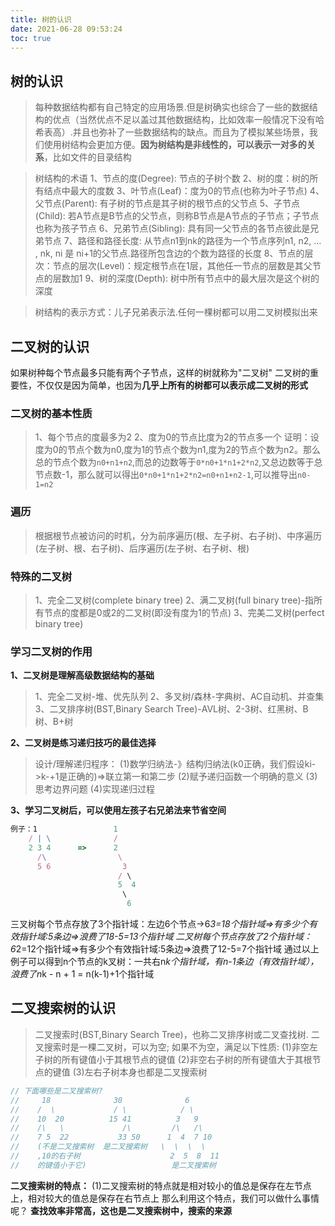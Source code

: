 ```yaml
---
title: 树的认识
date: 2021-06-28 09:53:24
toc: true
---
```


## 树的认识

>每种数据结构都有自己特定的应用场景.但是树确实也综合了一些的数据结构的优点（当然优点不足以盖过其他数据结构，比如效率一般情况下没有哈希表高）.并且也弥补了一些数据结构的缺点。而且为了模拟某些场景，我们使用树结构会更加方便。**因为树结构是非线性的，可以表示一对多的关系**，比如文件的目录结构

>树结构的术语
>1、节点的度(Degree): 节点的子树个数
>2、树的度：树的所有结点中最大的度数
>3、叶节点(Leaf)：度为0的节点(也称为叶子节点)
>4、父节点(Parent): 有子树的节点是其子树的根节点的父节点
>5、子节点(Child): 若A节点是B节点的父节点，则称B节点是A节点的子节点；子节点也称为孩子节点
>6、兄弟节点(Sibling): 具有同一父节点的各节点彼此是兄弟节点
>7、路径和路径长度: 从节点n1到nk的路径为一个节点序列n1, n2, … , nk, ni 是 ni+1的父节点.路径所包含边的个数为路径的长度
>8、节点的层次：节点的层次(Level)：规定根节点在1层，其他任一节点的层数是其父节点的层数加1
>9、树的深度(Depth): 树中所有节点中的最大层次是这个树的深度

>树结构的表示方式：儿子兄弟表示法.任何一棵树都可以用二叉树模拟出来

## 二叉树的认识
如果树种每个节点最多只能有两个子节点，这样的树就称为"二叉树"
二叉树的重要性，不仅仅是因为简单，也因为**几乎上所有的树都可以表示成二叉树的形式**

### 二叉树的基本性质
>1、每个节点的度最多为2
>2、度为0的节点比度为2的节点多一个
>证明：设度为0的节点个数为n0,度为1的节点个数为n1,度为2的节点个数为n2。那么总的节点个数为`n0+n1+n2`,而总的边数等于`0*n0+1*n1+2*n2`,又总边数等于总节点数-1，那么就可以得出`0*n0+1*n1+2*n2=n0+n1+n2-1`,可以推导出`n0-1=n2`

### 遍历
>根据根节点被访问的时机，分为前序遍历(根、左子树、右子树)、中序遍历(左子树、根、右子树)、后序遍历(左子树、右子树、根)

### 特殊的二叉树
>1、完全二叉树(complete binary tree)
>2、满二叉树(full binary tree)-指所有节点的度都是0或2的二叉树(即没有度为1的节点)
>3、完美二叉树(perfect binary tree)

### 学习二叉树的作用
**1、二叉树是理解高级数据结构的基础**
>1、完全二叉树-堆、优先队列
>2、多叉树/森林-字典树、AC自动机、并查集
>3、二叉排序树(BST,Binary Search Tree)-AVL树、2-3树、红黑树、B树、B+树

**2、二叉树是练习递归技巧的最佳选择**
>设计/理解递归程序：
>(1)数学归纳法-》结构归纳法(k0正确，我们假设ki->k-+1是正确的)=>联立第一和第二步
>(2)赋予递归函数一个明确的意义
>(3)思考边界问题
>(4)实现递归过程

**3、学习二叉树后，可以使用左孩子右兄弟法来节省空间**
```js
例子：1                 1
    / | \              /
    2 3 4      =>      2
      /\                \
      5 6                3
                        / \
                        5  4
                         \
                          6
```
三叉树每个节点存放了3个指针域：左边6个节点->6*3=18个指针域=>有多少个有效指针域:5条边=>浪费了18-5=13个指针域
二叉树每个节点存放了2个指针域：6*2=12个指针域=>有多少个有效指针域:5条边=>浪费了12-5=7个指针域
通过以上例子可以得到n个节点的k叉树：一共右n*k个指针域，有n-1条边（有效指针域），浪费了n*k - n + 1 = n(k-1)+1个指针域

## 二叉搜索树的认识
>二叉搜索时(BST,Binary Search Tree)，也称二叉排序树或二叉查找树.
二叉搜索时是一棵二叉树，可以为空;
如果不为空，满足以下性质:
(1)非空左子树的所有键值小于其根节点的键值
(2)非空右子树的所有键值大于其根节点的键值
(3)左右子树本身也都是二叉搜索树

```js
// 下面哪些是二叉搜索树?
//     18              30              6
//    /  \             / \            / \
//    10  20          15 41          3   9
//    /\   \             /\         /\   /\
//    7 5  22           33 50      1  4  7 10
//    (不是二叉搜索树  是二叉搜索树   \  \  \  \
//    ,10的右子树                    2  5  8  11
//    的键值小于它)                   是二叉搜索树
```

**二叉搜索树的特点：**
(1)二叉搜索树的特点就是相对较小的值总是保存在左节点上，相对较大的值总是保存在右节点上
那么利用这个特点，我们可以做什么事情呢？
**查找效率非常高，这也是二叉搜索树中，搜索的来源**
